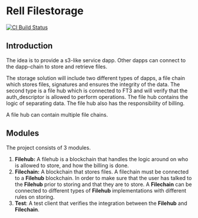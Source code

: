 # Rell Filestorage
[![CI Build Status](https://github.com/snieking/rell-filestorage/workflows/continuous-integration/badge.svg)](https://github.com/snieking/rell-filestorage/actions)

## Introduction
The idea is to provide a s3-like service dapp. 
Other dapps can connect to the dapp-chain to store and retrieve files.

The storage solution will include two different types of dapps, 
a file chain which stores files, signatures and ensures the integrity of the data. 
The second type is a file hub which is connected to FT3 and will verify that the auth_descriptor 
is allowed to perform operations. The file hub contains the logic of separating data. 
The file hub also has the responsibility of billing.

A file hub can contain multiple file chains.

## Modules
The project consists of 3 modules.
1. **Filehub:** A filehub is a blockchain that handles the logic around on who is allowed to store, 
   and how the billing is done.
2. **Filechain:** A blockchain that stores files. 
   A filechain must be connected to a **Filehub** blockchain. In order to make sure that the user 
   has talked to the **Filehub** prior to storing and that they are to store. 
   A **Filechain** can be connected to different types of **Filehub** implementations with different 
   rules on storing.
3. **Test**: A test client that verifies the integration between the **Filehub** and **Filechain**.
